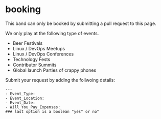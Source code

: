 # booking
This band can only be booked by submitting a pull request to this page.


We only play at the following type of events.

- Beer Festivals
- Linux / DevOps Meetups
- Linux / DevOps Conferences
- Technology Fests
- Contributor Summits
- Global launch Parties of crappy phones

Submit your request by adding the follwoing details:
```
---
- Event_Type: 
- Event_Location:
- Event_Date:
- Will_You_Pay_Expenses: 
### last option is a boolean "yes" or no"
```





